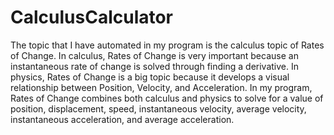 # CalculusCalculator

The topic that I have automated in my program is the calculus topic of Rates of Change. In calculus, Rates of Change is very important because an instantaneous rate of change is solved through finding a derivative. In physics, Rates of Change is a big topic because it develops a visual relationship between Position, Velocity, and Acceleration. In my program, Rates of Change combines both calculus and physics to solve for a value of position, displacement, speed, instantaneous velocity, average velocity, instantaneous acceleration, and average acceleration. 
